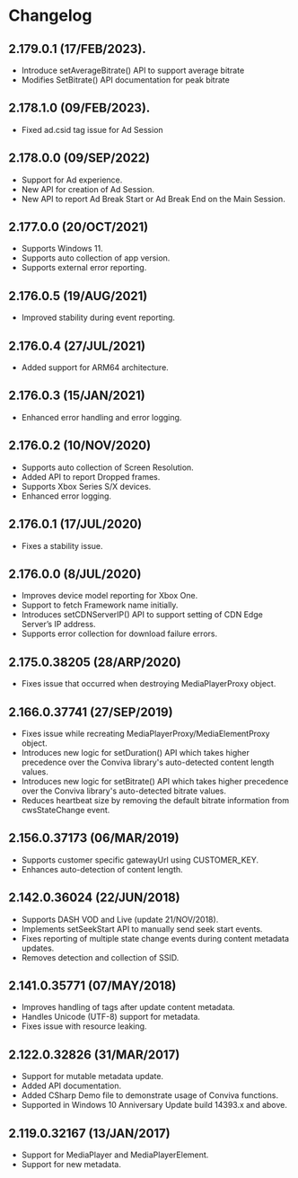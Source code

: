 
# Changelog

## 2.179.0.1 (17/FEB/2023).
* Introduce setAverageBitrate() API to support average bitrate
* Modifies SetBitrate() API documentation for peak bitrate

## 2.178.1.0 (09/FEB/2023).
* Fixed ad.csid tag issue for Ad Session

## 2.178.0.0 (09/SEP/2022)
* Support for Ad experience.
* New API for creation of Ad Session.
* New API to report Ad Break Start or Ad Break End on the Main Session.

## 2.177.0.0 (20/OCT/2021)
* Supports Windows 11.
* Supports auto collection of app version.
* Supports external error reporting.

## 2.176.0.5 (19/AUG/2021)
* Improved stability during event reporting.

## 2.176.0.4 (27/JUL/2021)
* Added support for ARM64 architecture.

## 2.176.0.3 (15/JAN/2021)
* Enhanced error handling and error logging.

## 2.176.0.2 (10/NOV/2020)
* Supports auto collection of Screen Resolution.
* Added API to report Dropped frames.
* Supports Xbox Series S/X devices.
* Enhanced error logging.

## 2.176.0.1 (17/JUL/2020)
* Fixes a stability issue.

## 2.176.0.0 (8/JUL/2020)
* Improves device model reporting for Xbox One.
* Support to fetch Framework name initially.
* Introduces setCDNServerIP() API to support setting of CDN Edge Server’s IP address.
* Supports error collection for download failure errors.

## 2.175.0.38205 (28/ARP/2020)
* Fixes issue that occurred when destroying MediaPlayerProxy object.

## 2.166.0.37741 (27/SEP/2019)
* Fixes issue while recreating MediaPlayerProxy/MediaElementProxy object.
* Introduces new logic for setDuration() API which takes higher precedence over the Conviva library's auto-detected content length values.
* Introduces new logic for setBitrate() API which takes higher precedence over the Conviva library's auto-detected bitrate values.
* Reduces heartbeat size by removing the default bitrate information from cwsStateChange event.

## 2.156.0.37173 (06/MAR/2019)
* Supports customer specific gatewayUrl using CUSTOMER_KEY.
* Enhances auto-detection of content length.

## 2.142.0.36024 (22/JUN/2018)
* Supports DASH VOD and Live (update 21/NOV/2018).
* Implements setSeekStart API to manually send seek start events.
* Fixes reporting of multiple state change events during content metadata updates.
* Removes detection and collection of SSID.

## 2.141.0.35771 (07/MAY/2018)
* Improves handling of tags after update content metadata.
* Handles Unicode (UTF-8) support for metadata.
* Fixes issue with resource leaking.

## 2.122.0.32826 (31/MAR/2017)
* Support for mutable metadata update.
* Added API documentation.
* Added CSharp Demo file to demonstrate usage of Conviva functions.
* Supported in Windows 10 Anniversary Update build 14393.x and above.

## 2.119.0.32167 (13/JAN/2017)
* Support for MediaPlayer and MediaPlayerElement.
* Support for new metadata.
